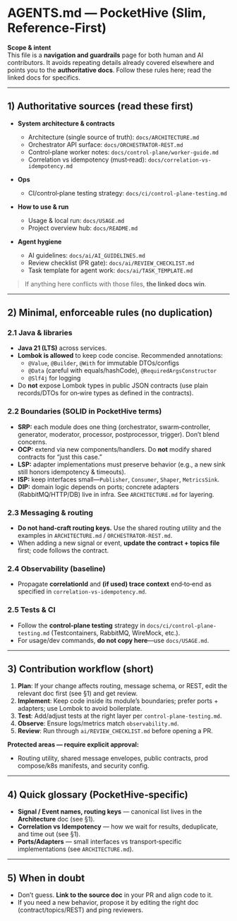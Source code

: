 # AGENTS.md — PocketHive (Slim, Reference‑First)

**Scope & intent**  
This file is a **navigation and guardrails** page for both human and AI contributors. It avoids repeating details already covered elsewhere and points you to the **authoritative docs**. Follow these rules here; read the linked docs for specifics.

---

## 1) Authoritative sources (read these first)

- **System architecture & contracts**
  - Architecture (single source of truth): `docs/ARCHITECTURE.md`
  - Orchestrator API surface: `docs/ORCHESTRATOR-REST.md`
  - Control‑plane worker notes: `docs/control-plane/worker-guide.md`
  - Correlation vs idempotency (must‑read): `docs/correlation-vs-idempotency.md`

- **Ops**
  - CI/control‑plane testing strategy: `docs/ci/control-plane-testing.md`

- **How to use & run**
  - Usage & local run: `docs/USAGE.md`
  - Project overview hub: `docs/README.md`

- **Agent hygiene**
  - AI guidelines: `docs/ai/AI_GUIDELINES.md`
  - Review checklist (PR gate): `docs/ai/REVIEW_CHECKLIST.md`
  - Task template for agent work: `docs/ai/TASK_TEMPLATE.md`

> If anything here conflicts with those files, **the linked docs win**.

---

## 2) Minimal, enforceable rules (no duplication)

### 2.1 Java & libraries
- **Java 21 (LTS)** across services.
- **Lombok is allowed** to keep code concise. Recommended annotations:
  - `@Value`, `@Builder`, `@With` for immutable DTOs/configs
  - `@Data` (careful with equals/hashCode), `@RequiredArgsConstructor`
  - `@Slf4j` for logging
- Do **not** expose Lombok types in public JSON contracts (use plain records/DTOs for on‑wire types as defined in the contracts).

### 2.2 Boundaries (SOLID in PocketHive terms)
- **SRP:** each module does one thing (orchestrator, swarm‑controller, generator, moderator, processor, postprocessor, trigger). Don’t blend concerns.
- **OCP:** extend via new components/handlers. Do **not** modify shared contracts for “just this case.”
- **LSP:** adapter implementations must preserve behavior (e.g., a new sink still honors idempotency & timeouts).
- **ISP:** keep interfaces small—`Publisher`, `Consumer`, `Shaper`, `MetricsSink`.
- **DIP:** domain logic depends on ports; concrete adapters (RabbitMQ/HTTP/DB) live in infra. See `ARCHITECTURE.md` for layering.

### 2.3 Messaging & routing
- **Do not hand‑craft routing keys.** Use the shared routing utility and the examples in `ARCHITECTURE.md` / `ORCHESTRATOR-REST.md`.
- When adding a new signal or event, **update the contract + topics file** first; code follows the contract.

### 2.4 Observability (baseline)
- Propagate **correlationId** and **(if used) trace context** end‑to‑end as specified in `correlation-vs-idempotency.md`.

### 2.5 Tests & CI
- Follow the **control‑plane testing** strategy in `docs/ci/control-plane-testing.md` (Testcontainers, RabbitMQ, WireMock, etc.).
- For usage/dev commands, **do not copy here**—use `docs/USAGE.md`.

---

## 3) Contribution workflow (short)

1. **Plan**: If your change affects routing, message schema, or REST, edit the relevant doc first (see §1) and get review.
2. **Implement**: Keep code inside its module’s boundaries; prefer ports + adapters; use Lombok to avoid boilerplate.
3. **Test**: Add/adjust tests at the right layer per `control-plane-testing.md`.
4. **Observe**: Ensure logs/metrics match `observability.md`.
5. **Review**: Run through `ai/REVIEW_CHECKLIST.md` before opening a PR.

**Protected areas — require explicit approval:**
- Routing utility, shared message envelopes, public contracts, prod compose/k8s manifests, and security config.

---

## 4) Quick glossary (PocketHive‑specific)

- **Signal / Event names, routing keys** — canonical list lives in the **Architecture** doc (see §1).  
- **Correlation vs Idempotency** — how we wait for results, deduplicate, and time out (see §1).  
- **Ports/Adapters** — small interfaces vs transport‑specific implementations (see `ARCHITECTURE.md`).

---

## 5) When in doubt

- Don’t guess. **Link to the source doc** in your PR and align code to it.
- If you need a new behavior, propose it by editing the right doc (contract/topics/REST) and ping reviewers.